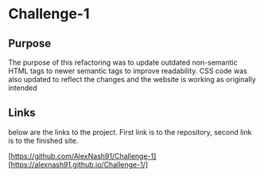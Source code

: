 # Challenge-1

## Purpose

The purpose of this refactoring was to update outdated non-semantic HTML tags to newer semantic tags to improve readability. CSS code was also updated to reflect the changes and the website is working as originally intended

## Links

below are the links to the project. First link is to the repository, second link is to the finished site. 

[https://github.com/AlexNash91/Challenge-1]
[https://alexnash91.github.io/Challenge-1/]